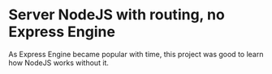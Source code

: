 # Server NodeJS with routing, no Express Engine
As Express Engine became popular with time, this project was good
to learn how NodeJS works without it.
